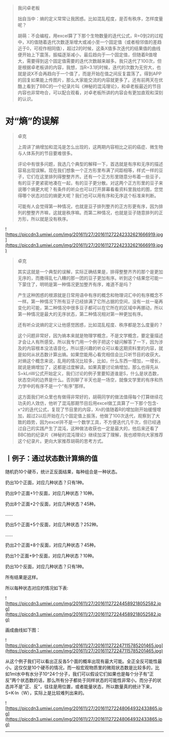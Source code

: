 > 我问卓老板
> 
> 拙自当中：熵的定义常常让我困惑。比如混乱程度，是否有秩序，怎样度量呢？
> 
> 胡萌：不会编程，用excel算了下那个生物数量的迭代公式，R=0到2的过程中，X的值随着迭代次数逐渐增大或减小至一个固定值（或者相邻值的差趋近于0，可视作相同值），超过2的时候，这条X值多次迭代的结果值的曲线便开始上下震荡，振幅逐渐减小，最后趋向于一个固定值，但随着R值增大，需要得到这个固定值需要的迭代次数越来越多。我只迭代了100次，但是根据卓老板讲的内容，我想，当R=3.1的时候，迭代的次数为无穷大，也就是说X不会再趋向于一个值了，而是开始在值之间反复震荡了。得到APP的回复如果能上传图片，那么大家能交流的内容就更多了。还有前两天在优酷上看到了BBC的一个纪录片叫《神秘的混沌理论》，和卓老板最近的节目内容也非常吻合，可以配合观看，对卓老板所讲的内容会有更加直观和深刻的认识。

# 对“熵”的误解

> 卓克
> 
> 上周讲了熵增加和混沌是怎么出现的，这两期内容相比之前的癌症、微生物与人体系列的节目要难很多。
> 
> 
> 
> 评论中有很多问题，我选几个典型的解释一下，首选就是有序和无序的描述容易出现误解。现在我们想象一个正方形里布满了间距相等，样式一样的豆子，它们在这里排列得整整齐齐。还有一个正方形里随意分布着一些豆子，有的豆子更紧密地凑在一起，有的豆子更分散。对这两个正方形里的豆子来说哪个熵更大呢？有条件的听众也可以打开屏幕看看资料里我给的图，您觉得哪个状态对应的熵更大呢？我们也可以用有序和无序这个标准来判断。
> 
> 
> 
> 可能有人会觉得第一种情况，也就是豆子排列整齐的正方形更有序，因为排列的整整齐齐嘛，这就是秩序嘛。而第二种情况，也就是豆子随意排列的正方形，所以就是没有秩序。

![https://piccdn3.umiwi.com/img/201611/27/201611272242332621666919.jpg](https://piccdn3.umiwi.com/img/201611/27/201611272242332621666919.jpg)

> 卓克
> 
> 其实这就是一个典型的误解，实际正确结果是，排得整整齐齐的那个是更加无序的，而撒得乱七八糟的那一团的豆子更加有序。听到这个结果您可能一下蒙住了，明明是第一种情况更加整齐有序，难道不是吗？
> 
> 
> 
> 产生这种困惑的根源就是日常用语中有序的概念和物理词汇中的有序概念不一样。第一种情况下所有豆子已经排满了它所占据的空间，没有一丝一毫再变化的可能，第二种情况中很多豆子都可以在它所在的区域中再挪动，所以第一种情况是最大的无序状态，第二种情况相对第一种更加有序。
> 
> 
> 
> 还有听众说熵的定义让他感觉困惑，比如混乱程度、秩序都是怎么度量的？
> 
> 
> 
> 这个问题非常好，因为熵本来就是物理学概念，不是文学概念，要定量描述才会让人有所感受。所以我专门用一个例子把这个疑问解答了一下，因为涉及的内容根本没法语音化，所以感兴趣的听众可以看这期资料里的内容，就是如何从状态数计算出熵。如果您能用心看完相信会比只听节目的收获大。对熵这个概念来说，乱用的情况比较多，比如，什么东西一增加，一增长，就说是熵增加了，这都是过度解读。如果真要讨论熵增加，那么也得先从S=kLnW公式开始定义，我们讨论的例子里要知道谁是S，什么是状态数，状态空间的边界是什么。否则聊了半天也是一场空，就像文学里的有序和热力学中的有序不是一个“有序”那样。
> 
> 
> 
> 这方面我们听众里也有做得非常好的，胡萌同学的做法值得每个打算继续花功夫的人效仿，他听了混沌那期节目后用excel做工具算了一下那个包含-x^2的迭代公式，复现了节目里的内容，Xn的值随着R的增加刚开始缓慢增加，超过2以后开始在几个固定值上振荡，他做了100次迭代，观察到了大致的趋势，因为excel并不是一个数学工具，不方便迭代几千次，但已经通过自己的实践产生了混沌，这种做法收获也一定是最大的，他后来还看了BBC拍的纪录片《神秘的混沌理论》继续加深了理解，我也顺带向大家推荐这个纪录片。更向大家推荐胡萌的思考方式。

## 丨例子：通过状态数计算熵的值

随机扔10个硬币，统计正反面结果，每种组合是一种状态。

扔出10个正面，对应几种状态？只有1种。

扔出9个正面+1个反面，对应几种状态？10种。

扔出8个正面+2个反面，对应几种状态？45种。

……

扔出5个正面+5个反面，对应几种状态？252种。

……

扔出2个正面+8个反面，对应几种状态？45种。

扔出1个正面+9个反面，对应几种状态？10种。

扔出10个反面，对应几种状态？只有1种。

所有结果是这样。

所以每种状态对应的情况如下表:

![https://piccdn3.umiwi.com/img/201611/27/201611272244589218052582.jpg](https://piccdn3.umiwi.com/img/201611/27/201611272244589218052582.jpg)

画成曲线如下图：

![https://piccdn3.umiwi.com/img/201611/27/201611272247115785201465.jpg](https://piccdn3.umiwi.com/img/201611/27/201611272247115785201465.jpg)

从这个例子我们可以看出正反各5个面的概率出现有最大可能。全正全反可能性最小。这仅仅是10个硬币的情况，而一般宏观物质里的微观状态数是比较多的，比如1ml水中有水分子10^24个分子，我们可以假设它们如果也是每个分子有“正反”两个状态数的话，那么所有分子都处于同样状态的可能性非常小。而分子的状态并不是“正、反”，往往是用位置，或者能量状态，所以数量真的统计下来，S=K·ln（W），实际上是比较难列出来的。

![https://piccdn3.umiwi.com/img/201611/27/201611272248064932433865.jpg](https://piccdn3.umiwi.com/img/201611/27/201611272248064932433865.jpg)

---
